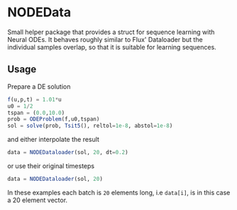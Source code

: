 # NODEData

Small helper package that provides a struct for sequence learning with Neural ODEs. It behaves roughly similar to Flux' Dataloader but the individual samples overlap, so that it is suitable for learning sequences.

## Usage

Prepare a DE solution

```julia
f(u,p,t) = 1.01*u
u0 = 1/2
tspan = (0.0,10.0)
prob = ODEProblem(f,u0,tspan)
sol = solve(prob, Tsit5(), reltol=1e-8, abstol=1e-8)
```
and either interpolate the result
```julia
data = NODEDataloader(sol, 20, dt=0.2)
```

or use their original timesteps
```julia
data = NODEDataloader(sol, 20)
```

In these examples each batch is `20` elements long, i.e `data[i]`, is in this case a 20 element vector.
